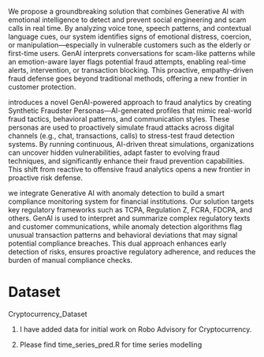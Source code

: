 We propose a groundbreaking solution that combines Generative AI with emotional intelligence to detect and prevent social engineering and scam calls in real time. By analyzing voice tone, speech patterns, and contextual language cues, our system identifies signs of emotional distress, coercion, or manipulation—especially in vulnerable customers such as the elderly or first-time users. GenAI interprets conversations for scam-like patterns while an emotion-aware layer flags potential fraud attempts, enabling real-time alerts, intervention, or transaction blocking. This proactive, empathy-driven fraud defense goes beyond traditional methods, offering a new frontier in customer protection.



introduces a novel GenAI-powered approach to fraud analytics by creating Synthetic Fraudster Personas—AI-generated profiles that mimic real-world fraud tactics, behavioral patterns, and communication styles. These personas are used to proactively simulate fraud attacks across digital channels (e.g., chat, transactions, calls) to stress-test fraud detection systems. By running continuous, AI-driven threat simulations, organizations can uncover hidden vulnerabilities, adapt faster to evolving fraud techniques, and significantly enhance their fraud prevention capabilities. This shift from reactive to offensive fraud analytics opens a new frontier in proactive risk defense.


we integrate Generative AI with anomaly detection to build a smart compliance monitoring system for financial institutions. Our solution targets key regulatory frameworks such as TCPA, Regulation Z, FCRA, FDCPA, and others. GenAI is used to interpret and summarize complex regulatory texts and customer communications, while anomaly detection algorithms flag unusual transaction patterns and behavioral deviations that may signal potential compliance breaches. This dual approach enhances early detection of risks, ensures proactive regulatory adherence, and reduces the burden of manual compliance checks.

# Dataset
Cryptocurrency_Dataset


1. I have added data for initial work on Robo Advisory for Cryptocurrency.


2. Please find time_series_pred.R for time series modelling

